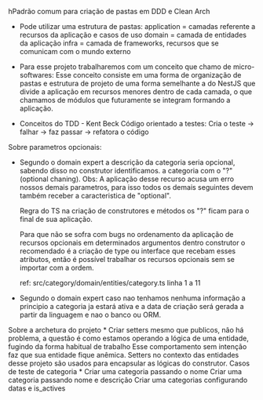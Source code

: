 hPadrão comum para criação de pastas em DDD e Clean Arch
* Pode utilizar uma estrutura de pastas:
    application = camadas referente a recursos da aplicação e casos de uso
    domain = camada de entidades da aplicação
    infra = camada de frameworks, recursos que se comunicam com o mundo externo

* Para esse projeto trabalharemos com um conceito que chamo de micro-softwares:
    Esse conceito consiste em uma forma de organização de pastas e estrutura de projeto
    de uma forma semelhante a do NestJS que divide a aplicação em recursos menores dentro de cada
    camada, o que chamamos de módulos que futuramente se integram formando a aplicação.


* Conceitos do TDD - Kent Beck
    Código orientado a testes:
    Cria o teste -> falhar -> faz passar -> refatora o código


Sobre parametros opcionais:
* Segundo o domain expert a descrição da categoria seria opcional, sabendo disso no construtor identificamos.
  a categoria com o "?" (optional chaning).
  Obs: A aplicação desse recurso acusa um erro nossos demais parametros, para isso todos os demais seguintes devem
  também receber a caracteristica de "optional".

  Regra do TS na criação de construtores e métodos os "?" ficam para o final de sua aplicação.

  Para que não se sofra com bugs no ordenamento da aplicação de recursos opcionais em determinados argumentos dentro construtor
  o recomendado é a criação de type ou interface que recebam esses atributos, então é possível trabalhar os recursos opcionais sem
  se importar com a ordem.

  ref: src/category/domain/entities/category.ts linha 1 a 11

* Segundo o domain expert caso nao tenhamos nenhuma informação a principio a categoria ja estará ativa e a data de criação será gerada
  a partir da linguagem e nao o banco ou ORM.

</hr>
Sobre a archetura do projeto
* Criar setters mesmo que publicos, não há problema, a questão é como estamos operando a lógica de uma entidade, fugindo da forma habitual de trabalho
  Esse comportamento sem intenção faz que sua entidade fique anêmica.
  Setters no contexto das entidades desse projeto são usados para encapsular as lógicas do construtor.

</hr>
Casos de teste de categoria
* Criar uma categoria passando o nome
  Criar uma categoria passando nome e descrição
  Criar uma categorias configurando datas e is_actives


